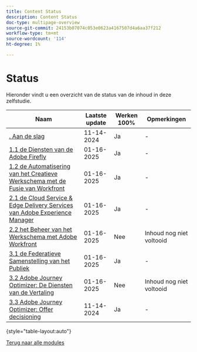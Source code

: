 ```yaml
---
title: Content Status
description: Content Status
doc-type: multipage-overview
source-git-commit: 24153b07074c053e0623a4167507d4a6aa37f212
workflow-type: tm+mt
source-wordcount: '114'
ht-degree: 1%

---
```


# Status

Hieronder vindt u een overzicht van de status van de inhoud in deze zelfstudie.

| Naam | Laatste update | Werken 100% | Opmerkingen |
| ---------------------- | ------------ | ------------ |------------ |
| [. Aan de slag ](./modules/getting-started/gettingstarted/getting-started.md) | 11-14-2024 | Ja | - |
| [ 1.1 de Diensten van de Adobe Firefly ](./modules/creative-cloud/module1.1/firefly-services.md) | 01-16-2025 | Ja | - |
| [ 1.2 de Automatisering van het Creatieve Werkschema met de Fusie van Workfront ](./modules/creative-cloud/module1.2/automation.md) | 01-16-2025 | Ja | - |
| [ 2.1 de Cloud Service &amp; Edge Delivery Services van Adobe Experience Manager ](./modules/csc/module2.1/aemcs.md) | 01-16-2025 | Ja | - |
| [ 2.2 het Beheer van het Werkschema met Adobe Workfront ](./modules/csc/module2.2/workfront.md) | 01-16-2025 | Nee | Inhoud nog niet voltooid |
| [ 3.1 de Federatieve Samenstelling van het Publiek ](./modules/uce/module3.1/fac.md) | 01-16-2025 | Ja | - |
| [ 3.2 Adobe Journey Optimizer: De Diensten van de Vertaling ](./modules/uce/module3.2/ajotranslationsvcs.md) | 01-16-2025 | Nee | Inhoud nog niet voltooid |
| [ 3.3 Adobe Journey Optimizer: Offer decisioning ](./modules/uce/module3.3/offer-decisioning.md) | 11-14-2024 | Ja | - |

{style="table-layout:auto"}

[Terug naar alle modules](./overview.md)
